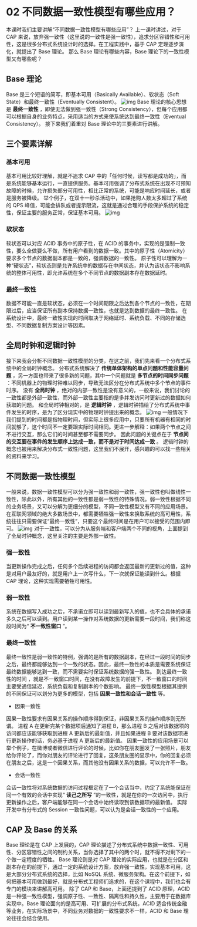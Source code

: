 02 不同数据一致性模型有哪些应用？
==================

本课时我们主要讲解“不同数据一致性模型有哪些应用”？ 上一课时讲过，对于 CAP 来说，放弃强一致性（这里说的一致性是强一致性），追求分区容错性和可用性，这是很多分布式系统设计时的选择。在工程实践中，基于 CAP 定理逐步演化，就提出了 Base 理论。 那么 Base 理论有哪些内容，Base 理论下的一致性模型又有哪些呢？

Base 理论
-------

Base 是三个短语的简写，即基本可用（Basically Available）、软状态（Soft State）和最终一致性（Eventually Consistent）。 ![img](assets/Ciqah16FrueAWLATAABOyQi2X3M251.png) Base 理论的核心思想是 **最终一致性** ，即使无法做到强一致性（Strong Consistency），但每个应用都可以根据自身的业务特点，采用适当的方式来使系统达到最终一致性（Eventual Consistency）。 接下来我们着重对 Base 理论中的三要素进行讲解。

三个要素详解
------

### 基本可用

基本可用比较好理解，就是不追求 CAP 中的「任何时候，读写都是成功的」，而是系统能够基本运行，一直提供服务。基本可用强调了分布式系统在出现不可预知故障的时候，允许损失部分可用性，相比正常的系统，可能是响应时间延长，或者是服务被降级。 举个例子，在双十一秒杀活动中，如果抢购人数太多超过了系统的 QPS 峰值，可能会排队或者提示限流，这就是通过合理的手段保护系统的稳定性，保证主要的服务正常，保证基本可用。 ![img](assets/Ciqah16FrueAMh29AANTN6izVWY035.png)

### 软状态

软状态可以对应 ACID 事务中的原子性，在 ACID 的事务中，实现的是强制一致性，要么全做要么不做，所有用户看到的数据一致。其中的原子性（Atomicity）要求多个节点的数据副本都是一致的，强调数据的一致性。 原子性可以理解为一种“硬状态”，软状态则是允许系统中的数据存在中间状态，并认为该状态不影响系统的整体可用性，即允许系统在多个不同节点的数据副本存在数据延时。

### 最终一致性

数据不可能一直是软状态，必须在一个时间期限之后达到各个节点的一致性，在期限过后，应当保证所有副本保持数据一致性，也就是达到数据的最终一致性。 在系统设计中，最终一致性实现的时间取决于网络延时、系统负载、不同的存储选型、不同数据复制方案设计等因素。

全局时钟和逻辑时钟
---------

接下来我会分析不同数据一致性模型的分类，在这之前，我们先来看一个分布式系统中的全局时钟概念。 分布式系统解决了 **传统单体架构的单点问题和性能容量问题** ，另一方面也带来了很多新的问题，其中一个问题就是 **多节点的时间同步问题** ：不同机器上的物理时钟难以同步，导致无法区分在分布式系统中多个节点的事件时序。 没有 **全局时钟** ，绝对的内部一致性是没有意义的，一般来说，我们讨论的一致性都是外部一致性，而外部一致性主要指的是多并发访问时更新过的数据如何获取的问题。 和全局时钟相对的，是 **逻辑时钟** ，逻辑时钟描绘了分布式系统中事件发生的时序，是为了区分现实中的物理时钟提出来的概念。 ![img](assets/Cgq2xl6FrueAdqXGAAARaVLIyqg649.png) 一般情况下我们提到的时间都是指物理时间，但实际上很多应用中，只要所有机器有相同的时间就够了，这个时间不一定要跟实际时间相同。更进一步解释：如果两个节点之间不进行交互，那么它们的时间甚至都不需要同步。 因此问题的关键点在于 **节点间的交互要在事件的发生顺序上达成一致，而不是对于时间达成一致** 。 逻辑时钟的概念也被用来解决分布式一致性问题，这里我们不展开，感兴趣的可以找一些相关的资料来学习。

不同数据一致性模型
---------

一般来说，数据一致性模型可以分为强一致性和弱一致性，强一致性也叫做线性一致性，除此以外，所有其他的一致性都是弱一致性的特殊情况。弱一致性根据不同的业务场景，又可以分解为更细分的模型，不同一致性模型又有不同的应用场景。 在互联网领域的绝大多数场景中，都需要牺牲强一致性来换取系统的高可用性，系统往往只需要保证“最终一致性”，只要这个最终时间是在用户可以接受的范围内即可。 ![img](assets/Ciqah16FruiAGz3eAAIrOBxKnpU229.png) 对于一致性，可以分为从服务端和客户端两个不同的视角，上面提到了全局时钟概念，这里关注的主要是外部一致性。

### 强一致性

当更新操作完成之后，任何多个后续进程的访问都会返回最新的更新过的值，这种是对用户最友好的，就是用户上一次写什么，下一次就保证能读到什么。根据 CAP 理论，这种实现需要牺牲可用性。

### 弱一致性

系统在数据写入成功之后，不承诺立即可以读到最新写入的值，也不会具体的承诺多久之后可以读到。用户读到某一操作对系统数据的更新需要一段时间，我们称这段时间为“ **不一致性窗口** ”。

### 最终一致性

最终一致性是弱一致性的特例，强调的是所有的数据副本，在经过一段时间的同步之后，最终都能够达到一个一致的状态。因此，最终一致性的本质是需要系统保证最终数据能够达到一致，而不需要实时保证系统数据的强一致性。 到达最终一致性的时间 ，就是不一致窗口时间，在没有故障发生的前提下，不一致窗口的时间主要受通信延迟，系统负载和复制副本的个数影响。 最终一致性模型根据其提供的不同保证可以划分为更多的模型，包括 **因果一致性和会话一致性** 等。

* 因果一致性

因果一致性要求有因果关系的操作顺序得到保证，非因果关系的操作顺序则无所谓。 进程 A 在更新完某个数据项后通知了进程 B，那么进程 B 之后对该数据项的访问都应该能够获取到进程 A 更新后的最新值，并且如果进程 B 要对该数据项进行更新操作的话，务必基于进程 A 更新后的最新值。 因果一致性的应用场景可以举个例子，在微博或者微信进行评论的时候，比如你在朋友圈发了一张照片，朋友给你评论了，而你对朋友的评论进行了回复，这条朋友圈的显示中，你的回复必须在朋友之后，这是一个因果关系，而其他没有因果关系的数据，可以允许不一致。

* 会话一致性

会话一致性将对系统数据的访问过程框定在了一个会话当中，约定了系统能保证在同一个有效的会话中实现“ **读己之所写** ”的一致性，就是在你的一次访问中，执行更新操作之后，客户端能够在同一个会话中始终读取到该数据项的最新值。 实际开发中有分布式的 Session 一致性问题，可以认为是会话一致性的一个应用。

CAP 及 Base 的关系
--------------

Base 理论是在 CAP 上发展的，CAP 理论描述了分布式系统中数据一致性、可用性、分区容错性之间的制约关系，当你选择了其中的两个时，就不得不对剩下的一个做一定程度的牺牲。 Base 理论则是对 CAP 理论的实际应用，也就是在分区和副本存在的前提下，通过一定的系统设计方案，放弃强一致性，实现基本可用，这是大部分分布式系统的选择，比如 NoSQL 系统、微服务架构。在这个前提下，如何把基本可用做到最好，就是分布式工程师们追求的，在这个课程中，我们也会有专门的模块来讲解高可用。 除了 CAP 和 Base，上面还提到了 ACID 原理，ACID 是一种强一致性模型，强调原子性、一致性、隔离性和持久性，主要用于在数据库实现中。Base 理论面向的是高可用、可扩展的分布式系统，ACID 适合传统金融等业务，在实际场景中，不同业务对数据的一致性要求不一样，ACID 和 Base 理论往往会结合使用。
